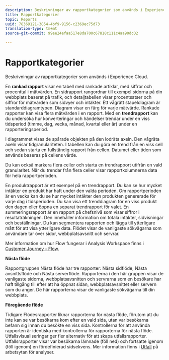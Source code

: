 ```yaml
---
description: Beskrivningar av rapportkategorier som används i Experience Cloud.
title: Rapportkategorier
topic: Reports
uuid: 78369121-3854-4bf9-9156-c2369ec75d73
translation-type: tm+mt
source-git-commit: 99ee24efaa517e8da700c67818c111c4aa90dc02

---
```



# Rapportkategorier

Beskrivningar av rapportkategorier som används i Experience Cloud.

En **rankad rapport** visar en tabell med rankade artiklar, med siffror och procenttal i mätvärden. En sidrapport rangordnar till exempel sidorna på din webbplats baserat på trafik, och detaljtabellen visar procentsatser och siffror för mätvärden som sidvyer och intäkter. Ett vågrätt stapeldiagram är standarddiagramtypen. Diagram visar en färg för varje mätvärde. Rankade rapporter kan visa flera mätvärden i en rapport.
Med en **trendrapport** kan du undersöka hur konverteringar och händelser trendar under en viss tidsperiod (timme, dag, vecka, månad, kvartal eller år) under en rapporteringsperiod.

I diagrammet visas de spårade objekten på den lodräta axeln. Den vågräta axeln visar tidgranulariteten. I tabellen kan du göra en trend från en viss cell och sedan starta en fullständig rapport från cellen. Datumet eller tiden som används baseras på cellens värde.

Du kan också markera flera celler och starta en trendrapport utifrån en vald granularitet. När du trendar från flera celler visar rapportkolumnerna data för hela rapportperioden.

En produktrapport är ett exempel på en trendrapport. Du kan se hur mycket intäkter en produkt har haft under den valda perioden. Om rapportperioden är en vecka kan du se hur mycket intäkter den produkten genererade för varje dag i tidsperioden. Du kan visa ett trenddiagram för en viss produkt den dagen eller öppna en separat trendrapport för valet.
En summeringsrapport är en rapport på chefsnivå som visar siffror i resultaträkningen. Den innehåller information om totala intäkter, sidvisningar och beställningar. Du kan segmentera rapporten och lägga till ytterligare mått för att visa ytterligare data.
Flödet visar de vanligaste sökvägarna som användare tar över sidor, webbplatsavsnitt och servrar.

Mer information om hur Flow fungerar i Analysis Workspace finns i [Customer Journey - Flow](https://marketing.adobe.com/resources/help/en_US/analytics/analysis-workspace/flow.html).

**Nästa flöde**

Rapportgruppen Nästa flöde har tre rapporter: Nästa sidflöde, Nästa avsnittsflöde och Nästa serverflöde. Rapporterna i den här gruppen visar de vanligaste sidorna, webbplatsavsnitten och servrarna som en besökare har haft tillgång till efter att ha öppnat sidan, webbplatsavsnittet eller servern som du anger. De här rapporterna visar de vanligaste sökvägarna till din webbplats.

**Föregående flöde**

Tidigare Flödesrapporter liknar rapporterna för nästa flöde, förutom att du inte kan se var besökarna kom efter en vald sida, utan var besökarna befann sig innan du besökte en viss sida. Kontrollerna för att använda rapporten är identiska med kontrollerna för rapporterna för nästa flöde.
Utfallsvisualiseringar ger fler alternativ för att skapa utfallsrapporter. Utfallsrapporter visar var besökarna lämnade (föll ned) och fortsatte igenom (föll igenom) en fördefinierad sidsekvens. Mer information finns i [Utfall](https://marketing.adobe.com/resources/help/en_US/analytics/analysis-workspace/fallout_flow.html) på arbetsytan för analyser.
